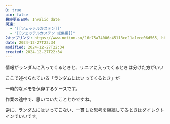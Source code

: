 ```yaml
---
Q: true
pin: false
最終更新日時: Invalid date
関連:
  - "[[ツェッテルカステン]]"
  - "[[ツェッテルカステン 総集編]]"
2ホップリンク: https://www.notion.so/16c75a74006c45118ce11a1ece06d565, https://www.notion.so/1757c65d4571409d9e521b6cbac7c2a9, https://www.notion.so/37dc6fa32cfe48cdb6ee6c64ce354faa, https://www.notion.so/867aff5c2797492caa1121f3897725b3, https://www.notion.so/b86c546584f542cc9eb8942de211474e, https://www.notion.so/de1a387e8d794b6f838965678c58c1f7, https://www.notion.so/f70ff87543654b5d8055e58910345f23, https://www.notion.so/fd84e2adb42e4117a5d6424a9fbbcc54,https://www.notion.so/b86c546584f542cc9eb8942de211474e
date: 2024-12-27T22:34
modified: 2024-12-27T22:34
created: 2024-12-27T22:34
---
```

  

情報がランダムに入ってくるときと、リニアに入ってくるときは分けた方がいい

ここで述べられている「ランダムにはいってくるとき」が

一時的なメモを保存するケースです。

作業の途中で、思いついたこととかですね。

  

逆に、ランダムにはいってこない、一貫した思考を継続してるときはダイレクトインでいいです。